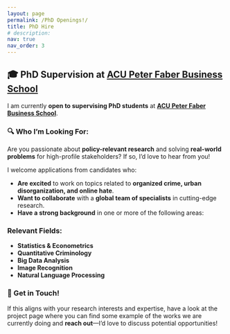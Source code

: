 ```yaml
---
layout: page
permalink: /PhD Openings!/
title: PhD Hire
# description: 
nav: true
nav_order: 3
---
```


## 🎓 PhD Supervision at [ACU Peter Faber Business School](https://www.acu.edu.au/)

I am currently **open to supervising PhD students** at **[ACU Peter Faber Business School](https://www.acu.edu.au)**.

### 🔍 Who I’m Looking For:
Are you passionate about **policy-relevant research** and solving **real-world problems** for high-profile stakeholders? If so, I’d love to hear from you!

I welcome applications from candidates who:
- **Are excited** to work on topics related to **organized crime, urban disorganization, and online hate**.
- **Want to collaborate** with a **global team of specialists** in cutting-edge research.
- **Have a strong background** in one or more of the following areas:

### Relevant Fields:
- **Statistics & Econometrics**  
- **Quantitative Criminology**  
- **Big Data Analysis**  
- **Image Recognition**  
- **Natural Language Processing**  

### 📩 Get in Touch!
If this aligns with your research interests and expertise, have a look at the project page where you can find some example of the works we are currently doing and **reach out**—I’d love to discuss potential opportunities!